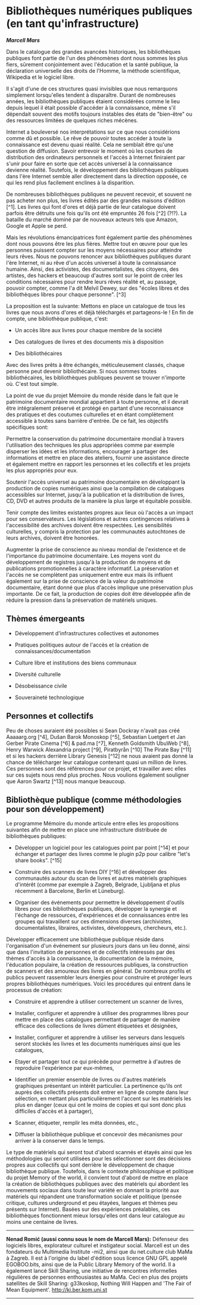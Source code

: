 # Bibliothèques numériques publiques (en tant qu'infrastructure)

***Marcell Mars***

Dans le catalogue des grandes avancées historiques, les bibliothèques
publiques font partie de l'un des phénomènes dont nous sommes les plus
fiers, sûrement conjointement avec l'éducation et la santé publique, la
déclaration universelle des droits de l'Homme, la méthode scientifique,
Wikipedia et le logiciel libre.

Il s'agit d'une de ces structures quasi invisibles que nous remarquons
simplement lorsqu'elles tendent à disparaître. Durant de nombreuses
années, les bibliothèques publiques étaient considérées comme le lieu
depuis lequel il était possible d'accéder à la connaissance, même s'il
dépendait souvent des motifs toujours instables des états de "bien-être"
ou des ressources limitées de quelques riches mécènes.

Internet a bouleversé nos interprétations sur ce que nous considérions
comme dû et possible. Le rêve de pouvoir toutes accéder à toute la
connaissance est devenu quasi réalité. Cela ne semblait être qu'une
question de diffusion. Savoir entrevoir le moment où les courbes de
distribution des ordinateurs personnels et l'accès à Internet finiraient
par s'unir pour faire en sorte que cet accès universel à la connaissance
devienne réalité. Toutefois, le développement des bibliothèques
publiques dans l'ère Internet semble aller directement dans la direction
opposée, ce qui les rend plus facilement enclines à la disparition.

De nombreuses bibliothèques publiques ne peuvent recevoir, et souvent ne
pas acheter non plus, les livres édités par des grandes maisons
d'édition [^1]. Les livres qui font
d'ores et déjà partie de leur catalogue doivent parfois être détruits
une fois qu'ils ont été empruntés 26
fois [^2] (?!?). La bataille du marché
dominé par de nouveaux acteurs tels que Amazon, Google et Apple se perd.

Mais les révolutions émancipatrices font également partie des phénomènes
dont nous pouvons être les plus fières. Mettre tout en œuvre pour que
les personnes puissent compter sur les moyens nécessaires pour atteindre
leurs rêves. Nous ne pouvons renoncer aux bibliothèques publiques durant
l'ère Internet, ni au rêve d'un accès universel à toute la connaissance
humaine. Ainsi, des activistes, des documentalistes, des citoyens, des
artistes, des hackers et beaucoup d'autres sont sur le point de créer
les conditions nécessaires pour rendre leurs rêves réalité et, au
passage, pouvoir compter, comme l'a dit Melvil Dewey, sur des "écoles
libres et des bibliothèques libres pour chaque
personne". [^3]

La proposition est la suivante: Mettons en place un catalogue de tous
les livres que nous avons d'ores et déjà téléchargés et partageons-le !
En fin de compte, une bibliothèque publique, c'est:

-   Un accès libre aux livres pour chaque membre de la société

-   Des catalogues de livres et des documents mis à disposition

-   Des bibliothécaires

Avec des livres prêts à être échangés, méticuleusement classés, chaque
personne peut devenir bibliothécaire. Si nous sommes toutes
bibliothécaires, les bibliothèques publiques peuvent se trouver
n'importe où. C'est tout simple.

La point de vue du projet Mémoire du monde réside dans le fait que le
patrimoine documentaire mondial appartient à toute personne, et il
devrait être intégralement préservé et protégé en partant d'une
reconnaissance des pratiques et des coutumes culturelles et en étant
complètement accessible à toutes sans barrière d'entrée. De ce fait, les
objectifs spécifiques sont:

Permettre la conservation du patrimoine documentaire mondial à travers
l'utilisation des techniques les plus appropriées comme par exemple
disperser les idées et les informations, encourager à partager des
informations et mettre en place des ateliers, fournir une assistance
directe et également mettre en rapport les personnes et les collectifs
et les projets les plus appropriés pour eux.

Soutenir l'accès universel au patrimoine documentaire en développant la
production de copies numériques ainsi que la compilation de catalogues
accessibles sur Internet, jusqu'à la publication et la distribution de
livres, CD, DVD et autres produits de la manière la plus large et
équitable possible.

Tenir compte des limites existantes propres aux lieux où l'accès a un
impact pour ses conservateurs. Les législations et autres contingences
relatives à l'accessibilité des archives doivent être respectées. Les
sensibilités culturelles, y compris la protection par les communautés
autochtones de leurs archives, doivent être honorées.

Augmenter la prise de conscience au niveau mondial de l'existence et de
l'importance du patrimoine documentaire. Les moyens vont du
développement de registres jusqu'à la production de moyens et de
publications promotionnelles à caractère informatif. La préservation et
l'accès ne se complètent pas uniquement entre eux mais ils influent
également sur la prise de conscience de la valeur du patrimoine
documentaire, étant donné que plus d'accès implique une préservation
plus importante. De ce fait, la production de copies doit être
développée afin de réduire la pression dans la préservation de matériels
uniques.

## Thèmes émergeants

-   Développement d'infrastructures collectives et autonomes

-   Pratiques politiques autour de l'accès et la création de
    connaissances/documentation

-   Culture libre et institutions des biens communaux

-   Diversité culturelle

-   Désobeissance civile

-   Souveraineté technologique

## Personnes et collectifs

Peu de choses auraient été possibles si Sean Dockray n'avait pas créé
Aaaaarg.org [^4], Dušan Barok Monoskop [^5], Sebastian Luetgert et Jan Gerber
Pirate Cinema [^6] & pad.ma [^7], Kenneth Goldsmith UbuWeb [^8], Henry Warwick
Alexandria project [^9], Piratbyrån [^10] The Pirate Bay [^11] et si les
hackers derrière Library Genesis [^12] ne nous avaient pas donné la chance de
télécharger leur catalogue contenant quasi un million de livres. Ces personnes
sont des références pour ce projet, et travailler avec elles sur ces sujets
nous rend plus proches.  Nous voulions également souligner que Aaron Swartz
[^13] nous manque beaucoup.

## Bibliothèque publique (comme méthodologies pour son développement)

Le programme Mémoire du monde articule entre elles les propositions suivantes
afin de mettre en place une infrastructure distribuée de bibliothèques
publiques:

-   Développer un logiciel pour les catalogues point par point [^14] et pour
    échanger et partager des livres comme le plugin p2p pour calibre "let's
    share books". [^15]

-   Construire des scanners de livres DIY [^16] et développer des communautés
    autour du scan de livres et autres matériels graphiques d'intérêt (comme
    par exemple à Zagreb, Belgrade, Ljubljana et plus récemment à Barcelone,
    Berlin et Lüneburg).

-   Organiser des événements pour permettre le développement d'outils libres
    pour ces bibliothèques publiques, développer la synergie et l'échange de
    ressources, d'expériences et de connaissances entre les groupes qui
    travaillent sur ces dimensions diverses (archivistes, documentalistes,
    libraires, activistes, développeurs, chercheurs, etc.).

Développer efficacement une bibliothèque publique réside dans
l'organisation d'un événement sur plusieurs jours dans un lieu donné,
ainsi que dans l'invitation de personnes et de collectifs intéressés par
des thèmes d'accès à la connaissance, la documentation de la mémoire,
l'éducation populaire, la création de ressources publiques, la
construction de scanners et des amoureux des livres en général. De
nombreux profils et publics peuvent rassembler leurs énergies pour
construire et protéger leurs propres bibliothèques numériques. Voici les
procédures qui entrent dans le processus de création:

-   Construire et apprendre à utiliser correctement un scanner de
    livres,

-   Installer, configurer et apprendre à utiliser des programmes libres
    pour mettre en place des catalogues permettant de partager de
    manière efficace des collections de livres dûment étiquetées et
    désignées,

-   Installer, configurer et apprendre à utiliser les serveurs dans
    lesquels seront stockés les livres et les documents numériques ainsi
    que les catalogues,

-   Etayer et partager tout ce qui précède pour permettre à d'autres de
    reproduire l'expérience par eux-mêmes,

-   Identifier un premier ensemble de livres ou d'autres matériels
    graphiques présentant un intérêt particulier. La pertinence qu'ils
    ont auprès des collectifs présents doit entrer en ligne de compte
    dans leur sélection, en mettant plus particulièrement l'accent sur
    les matériels les plus en danger (ceux qui ont le moins de copies et
    qui sont donc plus difficiles d'accès et à partager),

-   Scanner, étiqueter, remplir les méta données, etc.,

-   Diffuser la bibliothèque publique et concevoir des mécanismes pour
    arriver à la conserver dans le temps.

Le type de matériels qui seront tout d'abord scannés et étayés ainsi que
les méthodologies qui seront utilisées pour les sélectionner sont des
décisions propres aux collectifs qui sont derrière le développement de
chaque bibliothèque publique. Toutefois, dans le contexte philosophique
et politique du projet Memory of the world, il convient tout d'abord de
mettre en place la création de bibliothèques publiques avec des
matériels qui abordent les mouvements sociaux dans toute leur variété en
donnant la priorité aux matériels qui répandent une transformation
sociale et politique (pensée critique, cultures underground et peu
étayées, langues et thèmes peu présents sur Internet). Basées sur des
expériences préalables, ces bibliothèques fonctionnent mieux
lorsqu'elles ont dans leur catalogue au moins une centaine de livres.

------------------------------------------------------------------------

**Nenad Romić (aussi connu sous le nom de Marcell Mars):** Défenseur des
logiciels libres, explorateur culturel et instigateur social. Marcell est un
des fondateurs du Multimedia Institute -mi2, ainsi que du net.culture club
MaMa à Zagreb. Il est à l'origine du label d'édition sous licence GNU GPL
appelé EGOBOO.bits, ainsi que de la Public Library Memory of the world. Il a
également lancé Skill Sharing, une initiative de rencontres informelles
régulières de personnes enthousiastes au MaMa.  Ceci en plus des projets
satellites de Skill Sharing: g33koskop, Nothing Will Happen and 'The Fair of
Mean Equipment'. http://ki.ber.kom.uni.st

------------------------------------------------------------------------

[1]: http://www.digitalbookworld.com/2012/american-library-association-open-letter-to-publishers-on-e-book-library-lending/

[2]: http://www.libraryjournal.com/lj/home/889452-264/harpercollins_puts_26_loan_cap.html.csp

[3]: http://www.americanheritage.com/content/melvil-dewey

[4]: http://aaaaarg.org/

[5]: http://monoskop.org/

[6]: http://www.piratecinema.org/?page=faq

[7]: http://pad.ma/

[8]: http://ubu.com/

[9]: http://www.kether.com/bio/

[10]: http://en.wikipedia.org/wiki/Piratbyrån

[11]: http://thepiratebay.org/

[12]: http://libgen.org/

[13]: http://en.wikipedia.org/wiki/Aaron_Swartz

[14]: http://www.memoryoftheworld.org/es/blog/2012/11/26/catalogo-de-punto-a-punto/

[15]: http://www.memoryoftheworld.org/es/blog/2012/11/27/antes-y-despues-de-calibre/

[16]: http://www.memoryoftheworld.org/es/blog/2012/10/28/our-beloved-bookscanner/


